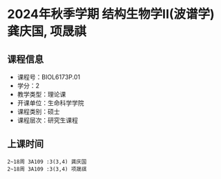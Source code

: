 # 2024年秋季学期 结构生物学II(波谱学) 龚庆国, 项晟祺






## 课程信息

- 课程号：BIOL6173P.01
- 学分：2
- 教学类型：理论课
- 开课单位：生命科学学院
- 课程类别：硕士
- 课程层次：研究生课程

## 上课时间

```
2~18周 3A109 :3(3,4) 龚庆国
2~18周 3A109 :3(3,4) 项晟祺
```

